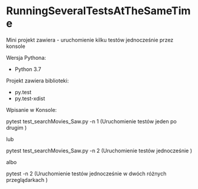 # RunningSeveralTestsAtTheSameTime


Mini projekt zawiera - uruchomienie kilku testów jednocześnie przez konsole 

Wersja Pythona:
- Python 3.7

Projekt zawiera biblioteki:
- py.test
- py.test-xdist

Wpisanie w Konsole:

pytest test_searchMovies_Saw.py -n 1 (Uruchomienie  testów jeden po drugim )

lub

pytest test_searchMovies_Saw.py -n 2 (Uruchomienie testów jednocześnie )

albo

pytest -n 2 (Uruchomienie testów jednocześnie w dwóch różnych przeglądarkach )


